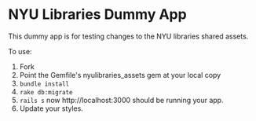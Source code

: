 # NYU Libraries Dummy App
This dummy app is for testing changes to the NYU libraries shared assets.

To use:

1. Fork
2. Point the Gemfile's nyulibraries_assets gem at your local copy
3. `bundle install`
4. `rake db:migrate`
5. `rails s` now http://localhost:3000 should be running your app.
6. Update your styles.
